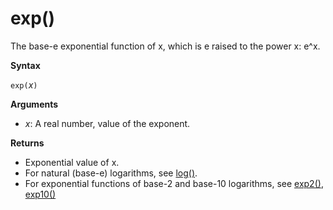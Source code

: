 # exp()

The base-e exponential function of x, which is e raised to the power x: e^x.  

**Syntax**

`exp(`*x*`)`

**Arguments**

* *x*: A real number, value of the exponent.

**Returns**

* Exponential value of x.
* For natural (base-e) logarithms, see [log()](log-function.md).
* For exponential functions of base-2 and base-10 logarithms, see [exp2()](exp2-function.md), [exp10()](exp10-function.md)

